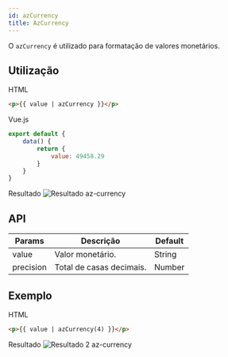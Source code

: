 ```yaml
---
id: azCurrency
title: AzCurrency
---
```


O `azCurrency` é utilizado para formatação de valores monetários.

## Utilização

HTML

```html
<p>{{ value | azCurrency }}</p>
```

Vue.js
```js
export default {
    data() {
        return {
            value: 49458.29
        }
    }
}
```

Resultado
![Resultado az-currency](../../img/examples/example-az-currency.jpeg)

## API

| Params | Descrição | Default |
| ------------- | ------------- | ------------- |
| value | Valor monetário. | String |
| precision | Total de casas decimais. | Number |

## Exemplo

HTML

```html
<p>{{ value | azCurrency(4) }}</p>
```

Resultado
![Resultado 2 az-currency](../../img/examples/example-az-currency-2.jpeg)